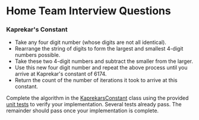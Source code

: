 # Home Team Interview Questions

### Kaprekar's Constant

* Take any four digit number (whose digits are not all identical).
* Rearrange the string of digits to form the largest and smallest 4-digit numbers possible.
* Take these two 4-digit numbers and subtract the smaller from the larger.
* Use this new four digit number and repeat the above process until you arrive at Kaprekar's constant of 6174.
* Return the count of the number of iterations it took to arrive at this constant.

Complete the algorithm in the [KaprekarsConstant](src/main/java/com/github/markboydcode/questions/KaprekarsConstant.java) class using the provided [unit tests](src/test/java/com/github/markboydcode/questions/KaprekarsConstantTest.java) to verify your implementation. Several tests already pass. The remainder should pass once your implementation is complete.

[](kaprekarsUnitTests.png)  